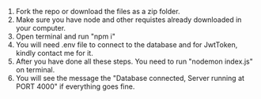 1) Fork the repo or download the files as a zip folder.
2) Make sure you have node and other requistes already downloaded in your computer.
3) Open terminal and run "npm i"
4) You will need .env file to connect to the database and for JwtToken, kindly contact me for it.
5) After you have done all these steps. You need to run "nodemon index.js" on terminal.
6) You will see the message the "Database connected, Server running at PORT 4000" if everything goes fine.
